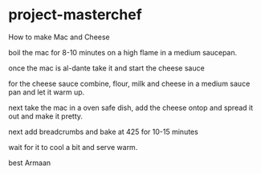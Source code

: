 # project-masterchef

How to make Mac and Cheese 

boil the mac for 8-10 minutes on a high flame in a medium saucepan. 

once the mac is al-dante take it and start the cheese sauce

for the cheese sauce combine, flour, milk and cheese in a medium sauce pan and let it warm up. 

next take the mac in a oven safe dish, add the cheese ontop and spread it out and make it pretty. 

next add breadcrumbs and bake at 425 for 10-15 minutes 

wait for it to cool a bit and serve warm. 


best 
Armaan 
